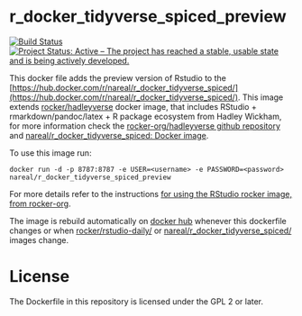 # r_docker_tidyverse_spiced_preview

[![Build Status](https://travis-ci.org/nareal/r_docker_tidyverse_spiced_preview.svg?branch=master)](https://travis-ci.org/nareal/hr_docker_tidyverse_spiced_preview) [![Project Status: Active – The project has reached a stable, usable state and is being actively developed.](https://www.repostatus.org/badges/latest/active.svg)](https://www.repostatus.org/#active)


This docker file adds the preview version of Rstudio to the [https://hub.docker.com/r/nareal/r_docker_tidyverse_spiced/](https://hub.docker.com/r/nareal/r_docker_tidyverse_spiced/). This image extends [rocker/hadleyverse](https://hub.docker.com/r/rocker/hadleyverse/) docker image, that includes RStudio + rmarkdown/pandoc/latex + R package ecosystem from Hadley Wickham, for more information check the [rocker-org/hadleyverse github repository](https://github.com/rocker-org/hadleyverse) and [nareal/r_docker_tidyverse_spiced: Docker image](https://github.com/nareal/r_docker_tidyverse_spiced).

To use this image run:

```
docker run -d -p 8787:8787 -e USER=<username> -e PASSWORD=<password> nareal/r_docker_tidyverse_spiced_preview
```

For more details refer to the instructions [for using the RStudio rocker image, from rocker-org](https://github.com/rocker-org/rocker/wiki/Using-the-RStudio-image).

The image is rebuild automatically on [docker hub](https://hub.docker.com/r/nareal/r_docker_tidyverse_spiced_preview/) whenever this dockerfile changes or when [rocker/rstudio-daily/](https://hub.docker.com/r/rocker/rstudio-daily/) or [nareal/r_docker_tidyverse_spiced/](https://hub.docker.com/r/nareal/r_docker_tidyverse_spiced/) images change.

# License

The Dockerfile in this repository is licensed under the GPL 2 or later.
